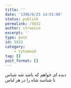 ```yaml
---
title: ''
date: '1396/6/25 14:51:00'
status: publish
permalink: /5932
author: straxico
excerpt: ''
type: post
id: 5932
category:
    - tytomood
tag: []
post_format: []
---
```

دیده ای خواهم که باشد شه شناس  
تا شناسد شاه را در هر لباس